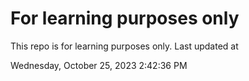 # For learning purposes only
This repo is for learning purposes only.
Last updated at

Wednesday, October 25, 2023 2:42:36 PM

